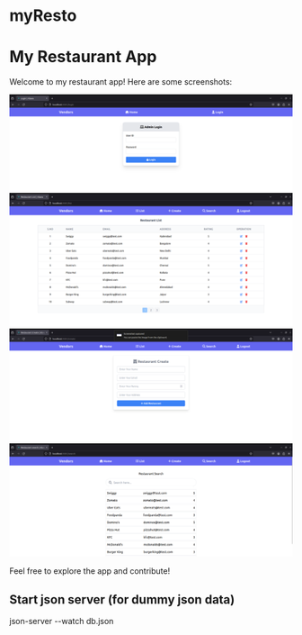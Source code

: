# myResto

# My Restaurant App

Welcome to my restaurant app! Here are some screenshots:

![Login User Interface](https://github.com/Anshualawa/myResto/blob/main/screenshot/login.png)
![listed data User Interface](https://github.com/Anshualawa/myResto/blob/main/screenshot/list.png)
![Register data User Interface](https://github.com/Anshualawa/myResto/blob/main/screenshot/register.png)
![Search data User Interface](https://github.com/Anshualawa/myResto/blob/main/screenshot/search.png)

Feel free to explore the app and contribute!


## Start json server (for dummy json data)
json-server --watch db.json